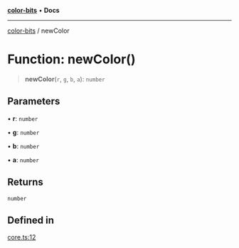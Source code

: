 [**color-bits**](../README.md) • **Docs**

***

[color-bits](../README.md) / newColor

# Function: newColor()

> **newColor**(`r`, `g`, `b`, `a`): `number`

## Parameters

• **r**: `number`

• **g**: `number`

• **b**: `number`

• **a**: `number`

## Returns

`number`

## Defined in

[core.ts:12](https://github.com/romgrk/color-bits/blob/b365b323832db5ef849692fab31824cf62056780/src/core.ts#L12)

